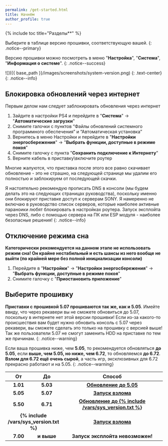 ```yaml
---
permalink: /get-started.html
title: Начнём
author_profile: true
---
```

{% include toc title="Разделы**" %}

Выберите в таблице версию прошивки, соответствующую вашей. 
{: .notice--primary}

Версию прошивки можно посмотреть в меню "**Настройка**", "**Система**", "**Информация о системе**". 
{: .notice--success}

![]({{ base_path }}/images/screenshots/system-version.png) 
{: .text-center}
{: .notice--info}

## Блокировка обновлений через интернет

Первым делом нам следует заблокировать обновления через интернет

1. Зайдите в настройки PS4 и перейдите в "**Система**" -> "**Автоматические загрузки**"
1. Снимите галочки с пунктов “Файлы обновлений системного программного обеспечения” и “Автоматическая установка”
1. Вернитесь в меню Настройки и перейдите в "**Настройки энергосбережения**" -> "**Выбрать функции, доступные в режиме покоя**"
1. Снимите галочку с пункта "**Сохранить подключение к Интернету**"
1. Верните кабель в приставку\включите роутер

Многие жалуются, что приставка после этого все равно скачивает обновление - это не страшно, на следующей странице мы удалим его полностью и заблокируем от последующей скачки. 

Я настоятельно рекомендую прописать DNS в консоли (мы будем делать это на следующих страницах руководства), поскольку именно они блокируют приставке доступ к серверам SONY. Я намеренно не включаю в руководство список серверов, которые наиболее активные параноики любят блокировать в настройках роутера. Запуск эксплойта через DNS, либо с помощью сервера на ПК или ESP модуля - наиболее безопасные решения! 
{: .notice--info}

## Отключение режима сна 

__Категорически рекомендуется на данном этапе не использовать режим сна! Он крайне нестабильный и есть шансы из него вообще не выйти (по крайней мере без полной инициализации консоли)__

1. Перейдите в "**Настройки**" -> "**Настройки энергосбережения**" -> "**Выбрать функции, доступные в режиме покоя**"
1. Снимите галочку с "**Приостановить приложение**"

## Выберите прошивку

**Приставки с прошивкой 5.07 прошиваются так же, как и 5.05**. Имейте ввиду, что через рекавери вы не сможете обновиться до 5.07, поскольку в интернете нет этой версии прошивки! Если из-за какого-то происшествия вам будет нужно обновить консоль с 5.07 через рекавери, вы сможете сделать это только на прошивку с версией выше! Так же пользователи 5.07 не смогут заменить HDD на приставке по тем же причинам. 
{: .notice--warning}

Если ваша прошивка ниже, чем **5.05**, то рекомендуется обновляться **до 5.05**, если **выше, чем 5.05, но ниже, чем 6.72**, то обновляемся **до 6.72**. **Взлом для 6.72 ещё очень сырой**, а часть игр, эксклюзивных для 6.72 прекрасно работают и на 5.05. 
{: .notice--warning}

<table>
  <colgroup>
    <col span="1" style="width: 10%;">
    <col span="1" style="width: 10%;">
    <col span="1" style="width: 80%;">
  </colgroup>
  <thead>
    <tr>
      <th style="text-align: center">От</th>
      <th style="text-align: center">До</th>
      <th style="text-align: center">Способ</th>
    </tr>
  </thead>
  <tbody>
    <tr>
      <td style="text-align: center; font-weight: bold;">1.01</td>
      <td style="text-align: center; font-weight: bold;">5.03</td>
      <td style="text-align: center; font-weight: bold;"><a href="usb-update-505">Обновление до 5.05</a></td>
    </tr>
    <tr>
      <td style="text-align: center; font-weight: bold;">5.05</td>
      <td style="text-align: center; font-weight: bold;">5.07</td>
      <td style="text-align: center; font-weight: bold;"><a href="start-hen-5.05">Запуск взлома</a></td>
    </tr>
    <tr>
      <td style="text-align: center; font-weight: bold;">5.50</td>
      <td style="text-align: center; font-weight: bold;">6.71</td>
      <td style="text-align: center; font-weight: bold;"><a href="usb-update-672">Обновление до {% include /vars/sys_version.txt %}</a></td>
    </tr>
    <tr>
      <td style="text-align: center; font-weight: bold;" colspan="2">{% include /vars/sys_version.txt %}</td>
      <td style="text-align: center; font-weight: bold;"><a href="start-hen-6.72">Запуск взлома</a></td>
    </tr>
    <tr>
      <td style="text-align: center; font-weight: bold;">7.00</td>
      <td style="text-align: center; font-weight: bold;">и выше</td>
      <td style="text-align: center; font-weight: bold;">Запуск эксплойта невозможен!</td>
    </tr>
  </tbody>
</table>